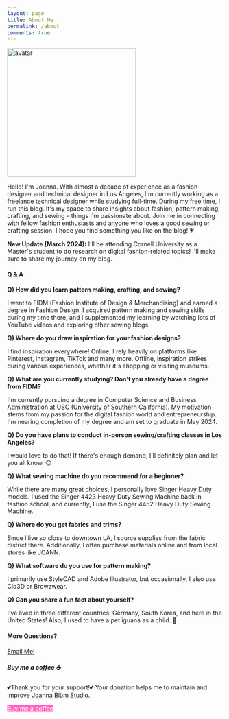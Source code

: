 ```yaml
---
layout: page
title: About Me
permalink: /about
comments: true
---
```


<div class="row justify-content-between">
<div class="col-md-8 pr-5">

<p class="mb-5">
  <img class="shadow-lg rounded-circle" src="{{site.baseurl}}/assets/images/avatar.png" alt="avatar" style="width: 300px;" /></p>
<p>Hello! I'm Joanna. With almost a decade of experience as a fashion designer and technical designer in Los Angeles, I'm currently working as a freelance technical designer while studying full-time. During my free time, I run this blog. It's my space to share insights about fashion, pattern making, crafting, and sewing – things I'm passionate about. Join me in connecting with fellow fashion enthusiasts and anyone who loves a good sewing or crafting session. I hope you find something you like on the blog! 💗 </p>

<p><strong>New Update (March 2024):</strong> I'll be attending Cornell University as a Master's student to do research on digital fashion-related topics! I'll make sure to share my journey on my blog.</p>

<h4>Q & A</h4>

<p><strong>Q) How did you learn pattern making, crafting, and sewing?</strong></p>
<p>I went to FIDM (Fashion Institute of Design & Merchandising) and earned a degree in Fashion Design. I acquired pattern making and sewing skills during my time there, and I supplemented my learning by watching lots of YouTube videos and exploring other sewing blogs.</p>
<p><strong>Q) Where do you draw inspiration for your fashion designs?</strong></p>
<p>I find inspiration everywhere! Online, I rely heavily on platforms like Pinterest, Instagram, TikTok and many more. Offline, inspiration strikes during various experiences, whether it's shopping or visiting museums.</p>
<p><strong>Q) What are you currently studying? Don't you already have a degree from FIDM?</strong></p>
<p>I'm currently pursuing a degree in Computer Science and Business Administration at USC (University of Southern California). My motivation stems from my passion for the digital fashion world and entrepreneurship. I'm nearing completion of my degree and am set to graduate in May 2024.</p>
<p><strong>Q) Do you have plans to conduct in-person sewing/crafting classes in Los Angeles?</strong></p>
<p>I would love to do that! If there's enough demand, I'll definitely plan and let you all know. 😊 </p>
<p><strong>Q) What sewing machine do you recommend for a beginner?</strong></p>
<p>While there are many great choices, I personally love Singer Heavy Duty models. I used the Singer 4423 Heavy Duty Sewing Machine back in fashion school, and currently, I use the Singer 4452 Heavy Duty Sewing Machine.</p>
<p><strong>Q) Where do you get fabrics and trims?</strong></p>
<p>Since I live so close to downtown LA, I source supplies from the fabric district there. Additionally, I often purchase materials online and from local stores like JOANN.</p>
<p><strong>Q) What software do you use for pattern making?</strong></p>
<p>I primarily use StyleCAD and Adobe Illustrator, but occasionally, I also use Clo3D or Browzwear.</p>
<p><strong>Q) Can you share a fun fact about yourself?</strong></p>
<p>I've lived in three different countries: Germany, South Korea, and here in the United States! Also, I used to have a pet iguana as a child. 🦎 </p>



<h4>More Questions?</h4>

<p><a href="{{ site.baseurl }}/contact">Email Me! </a></p>

</div>

<div class="col-md-4">

<div class="sticky-top sticky-top-80">
<h5>Buy me a coffee ☕ </h5>

<p>💕Thank you for your support!💕 Your donation helps me to maintain and improve <a target="_blank" href="https://www.joannablumstudio.com/">Joanna Blüm Studio</a>.</p>

<a target="_blank" href="https://www.buymeacoffee.com/joannablumstudio/" class="btn btn-pink">Buy me a coffee</a>

</div>
</div>
</div>

<style>
  .btn-pink {
    background-color: #FF66C4;
    color: white; /* You can adjust the text color accordingly */
  }

   .btn-pink:hover {
    background-color: #FF99D8; /* Lighter pink color on hover */
    color: white;
  }

</style>